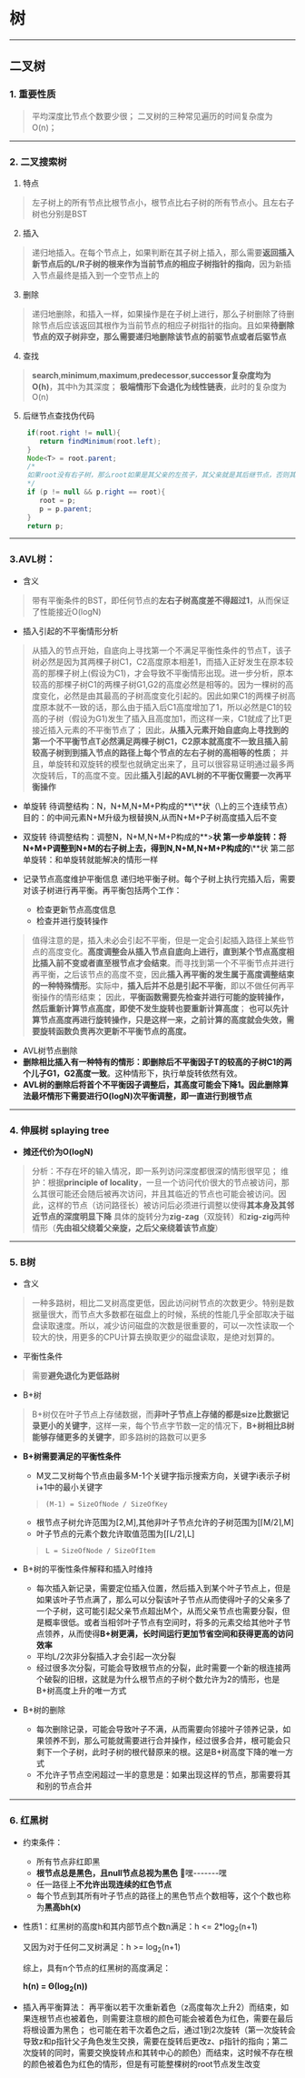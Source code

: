 # 树
------

## 二叉树
### 1. 重要性质

 > 平均深度比节点个数要少很；
  二叉树的三种常见遍历的时间复杂度为O(n)；
  
------

### 2. 二叉搜索树
 1. 特点
 > 左子树上的所有节点比根节点小，根节点比右子树的所有节点小。且左右子树也分别是BST

 2. 插入
 > 递归地插入。在每个节点上，如果判断在其子树上插入，那么需要**返回插入新节点后的L/R子树的根来作为当前节点的相应子树指针的指向**，因为新插入节点最终是插入到一个空节点上的

 3. 删除
 > 递归地删除，和插入一样，如果操作是在子树上进行，那么子树删除了待删除节点后应该返回其根作为当前节点的相应子树指针的指向。且如果**待删除节点的双子树非空，那么需要递归地删除该节点的前驱节点或者后驱节点**

 4. 查找
 > **search**,**minimum**,**maximum**,**predecessor**,**successor复杂度均为O(h)**，其中h为其深度；
  **极端情形下会退化为线性链表**，此时的复杂度为O(n)
 
 5. 后继节点查找伪代码
    ```java
     if(root.right != null){
        return findMinimum(root.left);
     }
     Node<T> = root.parent;
     /*
     如果root没有右子树，那么root如果是其父亲的左孩子，其父亲就是其后继节点，否则其父亲是其前驱节点，需要递归向上，直至找到一个节点，以查找路径里的上一个节点为左孩子的节点。
     */
     if (p != null && p.right == root){ 
        root = p;
        p = p.parent;
     }
     return p;
    ```
  
------

### 3.AVL树：

 - 含义
 > 带有平衡条件的BST，即任何节点的**左右子树高度差不得超过1**，从而保证了性能接近O(logN)

 - 插入引起的不平衡情形分析
 > 从插入的节点开始，自底向上寻找第一个不满足平衡性条件的节点T，该子树必然是因为其两棵子树C1，C2高度原本相差1，而插入正好发生在原本较高的那棵子树上(假设为C1)，才会导致不平衡情形出现。进一步分析，原本较高的那棵子树C1的两棵子树G1,G2的高度必然是相等的。因为一棵树的高度变化，必然是由其最高的子树高度变化引起的。因此如果C1的两棵子树高度原本就不一致的话，那么由于插入后C1高度增加了1，所以必然是C1的较高的子树（假设为G1)发生了插入且高度加1，而这样一来，C1就成了比T更接近插入元素的不平衡节点了；
因此，**从插入元素开始自底向上寻找到的第一个不平衡节点T必然满足两棵子树C1，C2原本就高度不一致且插入前较高子树到到插入节点的路径上每个节点的左右子树的高相等的性质**；
并且，单旋转和双旋转的模型也就确定出来了，且可以很容易证明通过最多两次旋转后，T的高度不变。因此**插入引起的AVL树的不平衡仅需要一次再平衡操作**

 - 单旋转
   待调整结构：N，N+M,N+M+P构成的**\\**状（\上的三个连续节点）
   目的：的中间元素N+M升级为根替换N,从而N+M+P子树高度插入后不变

 - 双旋转
   待调整结构：调整N，N+M,N+M+P构成的**>**状
   第一步单旋转：将N+M+P调整到N+M的右子树上去，得到N,N+M,N+M+P构成的**\\**状
   第二部单旋转：和单旋转就能解决的情形一样

 - 记录节点高度维护平衡信息
 递归地平衡子树。每个子树上执行完插入后，需要对该子树进行再平衡。再平衡包括两个工作：
   - 检查更新节点高度信息
   - 检查并进行旋转操作
> 值得注意的是，插入未必会引起不平衡，但是一定会引起插入路径上某些节点的高度变化。**高度调整会从插入节点自底向上进行，直到某个节点高度相比插入前不变或者直至根节点才会结束**。而寻找到第一个不平衡节点并进行再平衡，之后该节点的高度不变，因此**插入再平衡的发生属于高度调整结束的一种特殊情形**。实际中，**插入后并不总是引起不平衡**，即以不做任何再平衡操作的情形结束；
因此，**平衡函数需要先检查并进行可能的旋转操作，然后重新计算节点高度，即使不发生旋转也要重新计算高度**；
**也可以先计算节点高度再进行旋转操作，只是这样一来，之前计算的高度就会失效，需要旋转函数负责再次更新不平衡节点的高度。**
 -  AVL树节点删除
  -  **删除相比插入有一种特有的情形：即删除后不平衡因子T的较高的子树C1的两个儿子G1，G2高度一致**。这种情形下，执行单旋转依然有效。
  -  **AVL树的删除后将首个不平衡因子调整后，其高度可能会下降1。因此删除算法最坏情形下需要进行O(logN)次平衡调整，即一直进行到根节点**
  
------

### 4. 伸展树 splaying tree

 - **摊还代价为O(logN)**
 > 分析：不存在坏的输入情况，即一系列访问深度都很深的情形很罕见；
维护：根据**principle of locality**，一旦一个访问代价很大的节点被访问，那么其很可能还会随后被再次访问，并且其临近的节点也可能会被访问。因此，这样的节点（访问路径长）被访问后必须进行调整以使得**其本身及其邻近节点的深度明显下降**
 具体的旋转分为**zig-zag**（双旋转）和**zig-zig**两种情形（**先由祖父绕着父亲旋，之后父亲绕着该节点旋**）
  
------
### 5. B树

 - 含义
 > 一种多路树，相比二叉树高度更低，因此访问树节点的次数更少。特别是数据量很大，而节点大多数都在磁盘上的时候，系统的性能几乎全部取决于磁盘读取速度。所以，减少访问磁盘的次数是很重要的，可以一次性读取一个较大的快，用更多的CPU计算去换取更少的磁盘读取，是绝对划算的。

 - 平衡性条件
 > 需要**避免退化为更低路树**

 - B+树
 > B+树仅在叶子节点上存储数据，而**非叶子节点上存储的都是size比数据记录更小的关键字**，这样一来，每个节点字节数一定的情况下，**B+树相比B树能够存储更多的关键字**，即多路树的路数可以更多
 
 - **B+树需要满足的平衡性条件**
    - M叉二叉树每个节点由最多M-1个关键字指示搜索方向，关键字i表示子树i+1中的最小关键字
    > `(M-1) = SizeOfNode / SizeOfKey`

    - 根节点子树允许范围为[2,M],其他非叶子节点允许的子树范围为[⌈M/2⌉,M]
    - 叶子节点的元素个数允许取值范围为[⌈L/2⌉,L]
    > `L = SizeOfNode / SizeOfItem`
 
 - B+树的平衡性条件解释和插入时维持
 
   - 每次插入新记录，需要定位插入位置，然后插入到某个叶子节点上，但是如果该叶子节点满了，那么可以分裂该叶子节点从而使得叶子的父亲多了一个子树，这可能引起父亲节点超出M个，从而父亲节点也需要分裂，但是概率很低。或者当相邻叶子节点有空间时，将多的元素交给其他叶子节点领养，从而使得**B+树更满，长时间运行更加节省空间和获得更高的访问效率**
   - 平均L/2次非分裂插入才会引起一次分裂
   - 经过很多次分裂，可能会导致根节点的分裂，此时需要一个新的根连接两个破裂的旧根，这就是为什么根节点的子树个数允许为2的情形，也是B+树高度上升的唯一方式
  
 - B+树的删除
   - 每次删除记录，可能会导致叶子不满，从而需要向邻接叶子领养记录，如果领养不到，那么可能就需要进行合并操作，经过很多合并，根可能会只剩下一个子树，此时子树的根代替原来的根。这是B+树高度下降的唯一方式
   - 不允许子节点空闲超过一半的意思是：如果出现这样的节点，那需要将其和别的节点合并
  
-----

### 6. 红黑树
 - 约束条件：
    - 所有节点非红即黑
    - **根节点总是黑色，且null节点总视为黑色** 🤭嘿-------嘿
    - 任一路径上**不允许出现连续的红色节点**
    - 每个节点到其所有叶子节点的路径上的黑色节点个数相等，这个个数也称为**黑高bh(x)**
 
 - 性质1：红黑树的高度h和其内部节点个数n满足：h <= 2*log<sub>2</sub>(n+1)

    又因为对于任何二叉树满足：h >= log<sub>2</sub>(n+1)
    
    综上，具有n个节点的红黑树的高度满足：
        
    **h(n) = &Theta;(log<sub>2</sub>(n))**
    
  - 插入再平衡算法：
    再平衡以若干次重新着色（z高度每次上升2）而结束，如果连根节点也被着色，则需要注意根的颜色可能会被着色为红色，需要在最后将根设置为黑色；
    也可能在若干次着色之后，通过1到2次旋转（第一次旋转会导致z和p指针父子角色发生交换，需要在旋转后更改z、p指针的指向；第二次旋转的同时，需要交换旋转点和其转中心的颜色）而结束，这时候不存在根的颜色被着色为红色的情形，但是有可能整棵树的root节点发生改变
